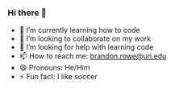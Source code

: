 ### Hi there 👋


- 🌱 I’m currently learning how to code
- 👯 I’m looking to collaborate on my work
- 🤔 I’m looking for help with learning code
- 📫 How to reach me: brandon.rowe@uri.edu
- 😄 Pronouns: He/Him
- ⚡ Fun fact: I like soccer
